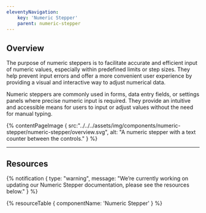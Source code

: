 ```yaml
---
eleventyNavigation:
    key: 'Numeric Stepper'
    parent: numeric-stepper
---
```


## Overview
The purpose of numeric steppers is to facilitate accurate and efficient input of numeric values, especially within predefined limits or step sizes. They help prevent input errors and offer a more convenient user experience by providing a visual and interactive way to adjust numerical data.

Numeric steppers are commonly used in forms, data entry fields, or settings panels where precise numeric input is required. They provide an intuitive and accessible means for users to input or adjust values without the need for manual typing.

{% contentPageImage {
    src:"../../../assets/img/components/numeric-stepper/numeric-stepper/overview.svg",
    alt: "A numeric stepper with a text counter between the controls."
} %}

---

## Resources

{% notification {
  type: "warning",
  message: "We’re currently working on updating our Numeric Stepper documentation, please see the resources below."
} %}

{% resourceTable {
    componentName: 'Numeric Stepper'
} %}
